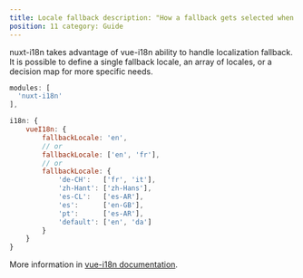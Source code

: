 ```yaml
---
title: Locale fallback description: "How a fallback gets selected when a translation is missing"
position: 11 category: Guide
---
```



nuxt-i18n takes advantage of vue-i18n ability to handle localization fallback. It is possible to define a single fallback locale, an array of locales,
or a decision map for more specific needs.

```js {}[nuxt.config.js]
modules: [
  'nuxt-i18n'
],

i18n: {
    vueI18n: {
        fallbackLocale: 'en',
        // or
        fallbackLocale: ['en', 'fr'],
        // or
        fallbackLocale: {
            'de-CH':   ['fr', 'it'],
            'zh-Hant': ['zh-Hans'],
            'es-CL':   ['es-AR'],
            'es':      ['en-GB'],
            'pt':      ['es-AR'],
            'default': ['en', 'da']
        }
    }
}
```

More information in [vue-i18n documentation](https://kazupon.github.io/vue-i18n/guide/fallback.html#explicit-fallback-with-decision-maps).
